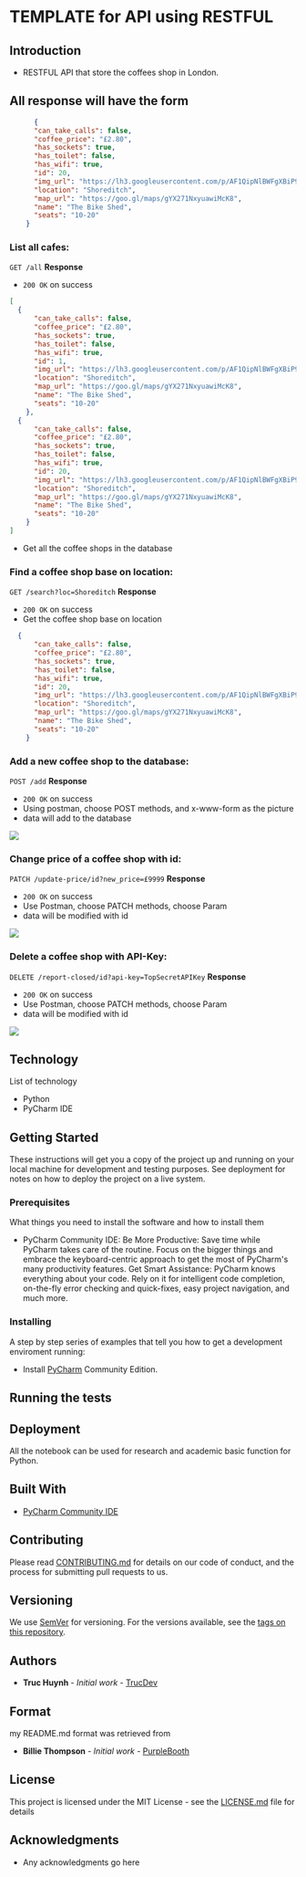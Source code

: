 # TEMPLATE for API using RESTFUL

## Introduction
- RESTFUL API that store the coffees shop in London.

## All response will have the form
```json
      {
      "can_take_calls": false,
      "coffee_price": "£2.80",
      "has_sockets": true,
      "has_toilet": false,
      "has_wifi": true,
      "id": 20,
      "img_url": "https://lh3.googleusercontent.com/p/AF1QipNlBWFgXBiP9YjKARy4dgjHGePOmtsfuQPRwGvb=s0",
      "location": "Shoreditch",
      "map_url": "https://goo.gl/maps/gYX271NxyuawiMcK8",
      "name": "The Bike Shed",
      "seats": "10-20"
    }
```
### List all cafes:
`GET /all`
**Response**
- `200 OK` on success
```json
[
  {
      "can_take_calls": false,
      "coffee_price": "£2.80",
      "has_sockets": true,
      "has_toilet": false,
      "has_wifi": true,
      "id": 1,
      "img_url": "https://lh3.googleusercontent.com/p/AF1QipNlBWFgXBiP9YjKARy4dgjHGePOmtsfuQPRwGvb=s0",
      "location": "Shoreditch",
      "map_url": "https://goo.gl/maps/gYX271NxyuawiMcK8",
      "name": "The Bike Shed",
      "seats": "10-20"
    },
  {
      "can_take_calls": false,
      "coffee_price": "£2.80",
      "has_sockets": true,
      "has_toilet": false,
      "has_wifi": true,
      "id": 20,
      "img_url": "https://lh3.googleusercontent.com/p/AF1QipNlBWFgXBiP9YjKARy4dgjHGePOmtsfuQPRwGvb=s0",
      "location": "Shoreditch",
      "map_url": "https://goo.gl/maps/gYX271NxyuawiMcK8",
      "name": "The Bike Shed",
      "seats": "10-20"
    }
]
```
- Get all the coffee shops in the database

### Find a coffee shop base on location:
`GET /search?loc=Shoreditch`
**Response**
- `200 OK` on success
- Get the coffee shop base on location
```json
  {
      "can_take_calls": false,
      "coffee_price": "£2.80",
      "has_sockets": true,
      "has_toilet": false,
      "has_wifi": true,
      "id": 20,
      "img_url": "https://lh3.googleusercontent.com/p/AF1QipNlBWFgXBiP9YjKARy4dgjHGePOmtsfuQPRwGvb=s0",
      "location": "Shoreditch",
      "map_url": "https://goo.gl/maps/gYX271NxyuawiMcK8",
      "name": "The Bike Shed",
      "seats": "10-20"
    }
```
### Add a new coffee shop to the database:
`POST /add`
**Response**
- `200 OK` on success
- Using postman, choose POST methods, and x-www-form as the picture
- data will add to the database


<img src="https://github.com/jackyhuynh/cafe_restful_api/blob/main/images/add_cafe.JPG">

### Change price of a coffee shop with id:
`PATCH /update-price/id?new_price=£9999`
**Response**
- `200 OK` on success
- Use Postman, choose PATCH methods, choose Param
- data will be modified with id

<img src="https://github.com/jackyhuynh/cafe_restful_api/blob/main/images/modify_cafe.JPG">

### Delete a coffee shop with API-Key:
`DELETE /report-closed/id?api-key=TopSecretAPIKey`
**Response**
- `200 OK` on success
- Use Postman, choose PATCH methods, choose Param
- data will be modified with id

<img src="https://github.com/jackyhuynh/cafe_restful_api/blob/main/images/delete_cafe.JPG">

## Technology
List of technology
- Python
- PyCharm IDE

## Getting Started
These instructions will get you a copy of the project up and running on your local machine for development and testing purposes. See deployment for notes on how to deploy the project on a live system.

### Prerequisites
What things you need to install the software and how to install them
- PyCharm Community IDE: Be More Productive: Save time while PyCharm takes care of the routine. Focus on the bigger things and embrace the keyboard-centric approach to get the most of PyCharm's many productivity features. Get Smart Assistance: PyCharm knows everything about your code. Rely on it for intelligent code completion, on-the-fly error checking and quick-fixes, easy project navigation, and much more.


### Installing
A step by step series of examples that tell you how to get a development enviroment running:
* Install [PyCharm](https://www.jetbrains.com/help/pycharm/installation-guide.html) Community Edition.


## Running the tests


## Deployment
All the notebook can be used for research and academic basic function for Python. 

## Built With
* [PyCharm Community IDE](https://www.jetbrains.com/pycharm/download/#section=windows) 

## Contributing
Please read [CONTRIBUTING.md](CONTRIBUTING.md) for details on our code of conduct, and the process for submitting pull requests to us.

## Versioning

We use [SemVer](http://semver.org/) for versioning. For the versions available, see the [tags on this repository](). 

## Authors

* **Truc Huynh** - *Initial work* - [TrucDev](https://github.com/jackyhuynh)

## Format
my README.md format was retrieved from
* **Billie Thompson** - *Initial work* - [PurpleBooth](https://github.com/PurpleBooth)

## License

This project is licensed under the MIT License - see the [LICENSE.md](LICENSE.md) file for details

## Acknowledgments
* Any acknowledgments go here
